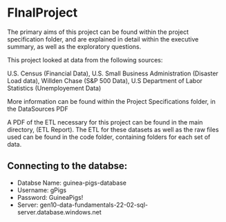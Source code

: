 # FInalProject
The primary aims of this project can be found within the project specification folder, and are explained in detail within the executive summary, as well as the exploratory questions. 

This project looked at data from the following sources:

U.S. Census (Financial Data), 
U.S. Small Business Administration (Disaster Load data), 
Willden Chase (S&P 500 Data), 
U.S Department of Labor Statistics (Unemployement Data)

More information can be found within the Project Specifications folder, in the DataSources PDF

A PDF of the ETL necessary for this project can be found in the main directory, (ETL Report).
The ETL for these datasets as well as the raw files used can be found in the code folder, containing folders for each set of data.


## Connecting to the databse:
- Databse Name: guinea-pigs-database
- Username: gPigs
- Password: GuineaPigs!
- Server: gen10-data-fundamentals-22-02-sql-server.database.windows.net
